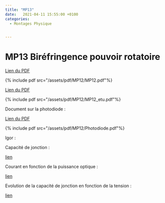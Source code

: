 ```yaml
---
title: "MP13"
date:   2021-04-11 15:55:00 +0100
categories:
  - Montages Physique

  
---
```


# MP13 Biréfringence pouvoir rotatoire

[Lien du PDF](/assets/pdf/MP12/MP12.pdf)

{% include pdf src="/assets/pdf/MP12/MP12.pdf"%}

[Lien du PDF](/assets/pdf/MP12/MP12_etu.pdf)

{% include pdf src="/assets/pdf/MP12/MP12_etu.pdf"%}

Document sur la photodiode :

[Lien du PDF](/assets/pdf/MP12/Photodiode.pdf)

{% include pdf src="/assets/pdf/MP12/Photodiode.pdf"%}

Igor :

Capacité de jonction :

<a href="/assets/pdf/MP12/083.6-Capacite_jonction_photodiode.pxp" download>lien</a>

Courant en fonction de la puissance optique :

<a href="/assets/pdf/MP12/Photodiode_I(P).pxp " download>lien</a>

Evolution de la capacité de jonction en fonction de la tension :

<a href="/assets/pdf/MP12/.pxp " download>lien</a>

